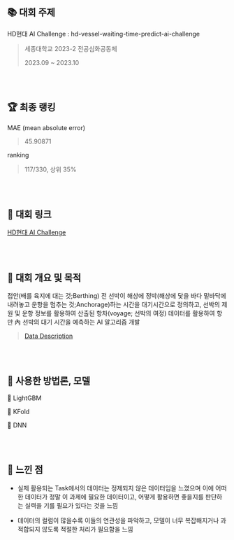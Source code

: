 ## :books: 대회 주제 
HD현대 AI Challenge : hd-vessel-waiting-time-predict-ai-challenge

> 세종대학교 2023-2 전공심화공동체
> 
> 2023.09 ~ 2023.10

<br/><br/>

## 🏆 최종 랭킹
MAE (mean absolute error)
> 45.90871

ranking 
> 117/330, 상위 35%

<br/><br/>

## :star2: 대회 링크
[HD현대 AI Challenge](https://dacon.io/competitions/official/236158/)

<br/><br/>

## :star2: 대회 개요 및 목적
접안(배를 육지에 대는 것;Berthing) 전 선박이 해상에 정박(해상에 닻을 바다 밑바닥에 내려놓고 운항을 멈추는 것;Anchorage)하는 시간을 대기시간으로 정의하고, 선박의 제원 및 운항 정보를 활용하여 산출된 항차(voyage; 선박의 여정) 데이터를 활용하여 항만 內 선박의 대기 시간을 예측하는 AI 알고리즘 개발

> [Data Description](https://dacon.io/competitions/official/236158/data)

<br/><br/>

## :star2: 사용한 방법론, 모델
📌 LightGBM

📌 KFold

📌 DNN

<br/><br/>

## :star2: 느낀 점
- 실제 활용되는 Task에서의 데이터는 정제되지 않은 데이터임을 느꼈으며 이에 어떠한 데이터가 정말 이 과제에 필요한 데이터이고, 어떻게 활용하면 좋을지를 판단하는 실력을 기를 필요가 있다는 것을 느낌

- 데이터의 컬럼이 많을수록 이들의 연관성을 파악하고, 모델이 너무 복잡해지거나 과적합되지 않도록 적절한 처리가 필요함을 느낌 
